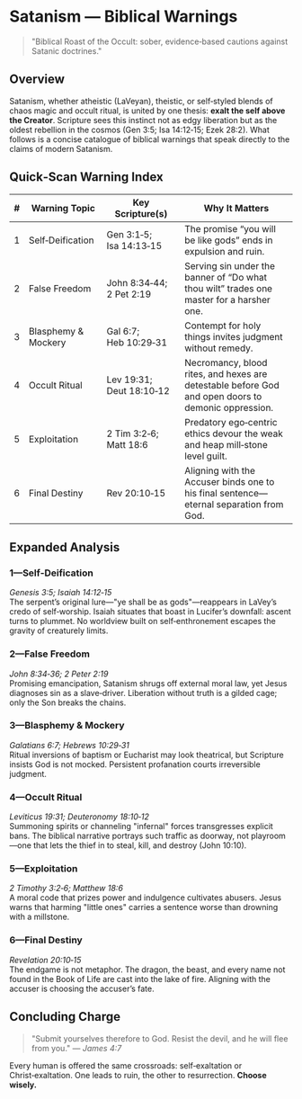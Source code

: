 # Satanism — Biblical Warnings

> "Biblical Roast of the Occult: sober, evidence‑based cautions against Satanic doctrines."

## Overview
Satanism, whether atheistic (LaVeyan), theistic, or self‑styled blends of chaos magic and occult ritual, is united by one thesis: **exalt the self above the Creator**. Scripture sees this instinct not as edgy liberation but as the oldest rebellion in the cosmos (Gen 3:5; Isa 14:12‑15; Ezek 28:2). What follows is a concise catalogue of biblical warnings that speak directly to the claims of modern Satanism.

## Quick‑Scan Warning Index

| # | Warning Topic       | Key Scripture(s)        | Why It Matters                                                                                   |
|---|---------------------|-------------------------|---------------------------------------------------------------------------------------------------|
| 1 | Self‑Deification    | Gen 3:1‑5; Isa 14:13‑15 | The promise “you will be like gods” ends in expulsion and ruin.                                   |
| 2 | False Freedom       | John 8:34‑44; 2 Pet 2:19| Serving sin under the banner of “Do what thou wilt” trades one master for a harsher one.          |
| 3 | Blasphemy & Mockery | Gal 6:7; Heb 10:29‑31   | Contempt for holy things invites judgment without remedy.                                         |
| 4 | Occult Ritual       | Lev 19:31; Deut 18:10‑12| Necromancy, blood rites, and hexes are detestable before God and open doors to demonic oppression.|
| 5 | Exploitation        | 2 Tim 3:2‑6; Matt 18:6  | Predatory ego‑centric ethics devour the weak and heap mill‑stone level guilt.                     |
| 6 | Final Destiny       | Rev 20:10‑15            | Aligning with the Accuser binds one to his final sentence—eternal separation from God.            |

## Expanded Analysis

### 1—Self‑Deification
*Genesis 3:5; Isaiah 14:12‑15*  
The serpent’s original lure—"ye shall be as gods"—reappears in LaVey’s credo of self‑worship. Isaiah situates that boast in Lucifer’s downfall: ascent turns to plummet. No worldview built on self‑enthronement escapes the gravity of creaturely limits.

### 2—False Freedom
*John 8:34‑36; 2 Peter 2:19*  
Promising emancipation, Satanism shrugs off external moral law, yet Jesus diagnoses sin as a slave‑driver. Liberation without truth is a gilded cage; only the Son breaks the chains.

### 3—Blasphemy & Mockery
*Galatians 6:7; Hebrews 10:29‑31*  
Ritual inversions of baptism or Eucharist may look theatrical, but Scripture insists God is not mocked. Persistent profanation courts irreversible judgment.

### 4—Occult Ritual
*Leviticus 19:31; Deuteronomy 18:10‑12*  
Summoning spirits or channeling "infernal" forces transgresses explicit bans. The biblical narrative portrays such traffic as doorway, not playroom—one that lets the thief in to steal, kill, and destroy (John 10:10).

### 5—Exploitation
*2 Timothy 3:2‑6; Matthew 18:6*  
A moral code that prizes power and indulgence cultivates abusers. Jesus warns that harming "little ones" carries a sentence worse than drowning with a millstone.

### 6—Final Destiny
*Revelation 20:10‑15*  
The endgame is not metaphor. The dragon, the beast, and every name not found in the Book of Life are cast into the lake of fire. Aligning with the accuser is choosing the accuser’s fate.

## Concluding Charge
> "Submit yourselves therefore to God. Resist the devil, and he will flee from you." — *James 4:7*

Every human is offered the same crossroads: self‑exaltation or Christ‑exaltation. One leads to ruin, the other to resurrection. **Choose wisely.**
